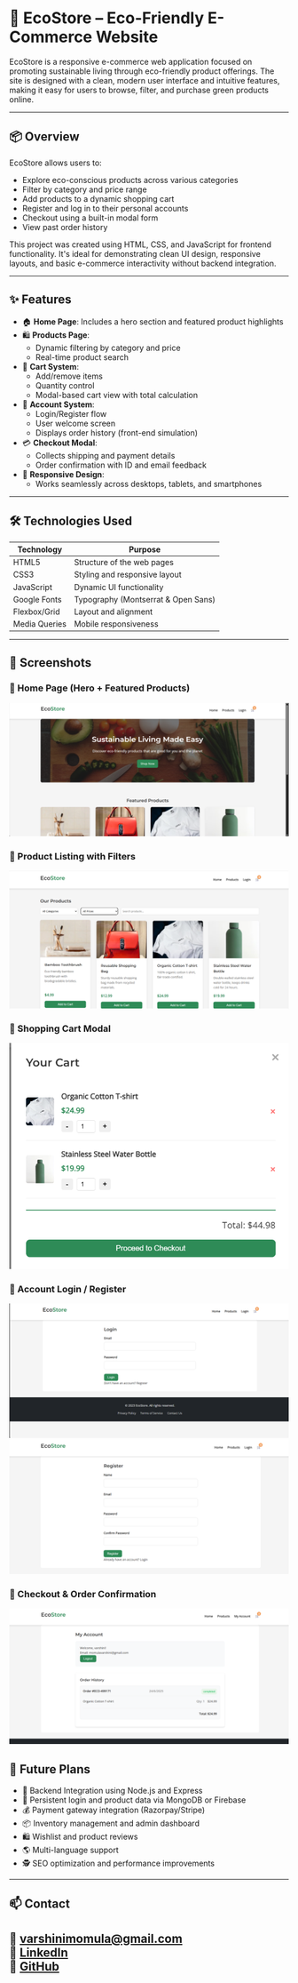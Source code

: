 # 🌿 EcoStore – Eco-Friendly E-Commerce Website

EcoStore is a responsive e-commerce web application focused on promoting sustainable living through eco-friendly product offerings. The site is designed with a clean, modern user interface and intuitive features, making it easy for users to browse, filter, and purchase green products online.

---

## 📦 Overview

EcoStore allows users to:
- Explore eco-conscious products across various categories
- Filter by category and price range
- Add products to a dynamic shopping cart
- Register and log in to their personal accounts
- Checkout using a built-in modal form
- View past order history

This project was created using HTML, CSS, and JavaScript for frontend functionality. It's ideal for demonstrating clean UI design, responsive layouts, and basic e-commerce interactivity without backend integration.

---

## ✨ Features

- 🏠 **Home Page**: Includes a hero section and featured product highlights
- 🛍️ **Products Page**:
  - Dynamic filtering by category and price
  - Real-time product search
- 🛒 **Cart System**:
  - Add/remove items
  - Quantity control
  - Modal-based cart view with total calculation
- 👤 **Account System**:
  - Login/Register flow
  - User welcome screen
  - Displays order history (front-end simulation)
- 💳 **Checkout Modal**:
  - Collects shipping and payment details
  - Order confirmation with ID and email feedback
- 📱 **Responsive Design**:
  - Works seamlessly across desktops, tablets, and smartphones

---

## 🛠️ Technologies Used

| Technology     | Purpose                                 |
|----------------|------------------------------------------|
| HTML5          | Structure of the web pages              |
| CSS3           | Styling and responsive layout           |
| JavaScript     | Dynamic UI functionality                |
| Google Fonts   | Typography (Montserrat & Open Sans)     |
| Flexbox/Grid   | Layout and alignment                    |
| Media Queries  | Mobile responsiveness                   |

---

## 📸 Screenshots

### 🔹 Home Page (Hero + Featured Products)
![Home Page](Screenshots/Home.png)

### 🔹 Product Listing with Filters
![Products](Screenshots/Products.png)

### 🔹 Shopping Cart Modal
![Cart Modal](Screenshots/cart.png)

### 🔹 Account Login / Register
![Login Page](Screenshots/Login.png)
![Register Page](Screenshots/Register.png)

### 🔹 Checkout & Order Confirmation
![Checkout](Screenshots/Account.png)

## 🚀 Future Plans

- 🔐 Backend Integration using Node.js and Express
- 🧾 Persistent login and product data via MongoDB or Firebase
- 💰 Payment gateway integration (Razorpay/Stripe)
- 📦 Inventory management and admin dashboard
- 🛍️ Wishlist and product reviews
- 🌎 Multi-language support
- 🕵️ SEO optimization and performance improvements

---

## 📫 Contact

📧 varshinimomula@gmail.com  
🔗 [LinkedIn](https://www.linkedin.com/in/momula-varshini-reddy-400214238)  
🐙 [GitHub](https://github.com/VarshiniReddy05)
---
